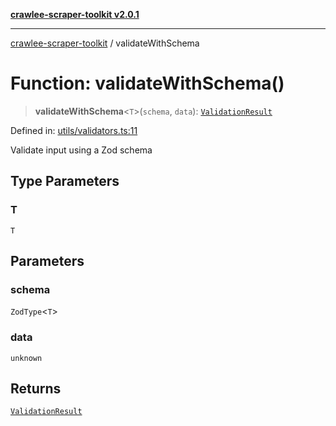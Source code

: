 [**crawlee-scraper-toolkit v2.0.1**](../README.md)

***

[crawlee-scraper-toolkit](../globals.md) / validateWithSchema

# Function: validateWithSchema()

> **validateWithSchema**\<`T`\>(`schema`, `data`): [`ValidationResult`](../type-aliases/ValidationResult.md)

Defined in: [utils/validators.ts:11](https://github.com/devalexanderdaza/crawlee-scraper-toolkit/blob/main/src/utils/validators.ts#L11)

Validate input using a Zod schema

## Type Parameters

### T

`T`

## Parameters

### schema

`ZodType`\<`T`\>

### data

`unknown`

## Returns

[`ValidationResult`](../type-aliases/ValidationResult.md)
